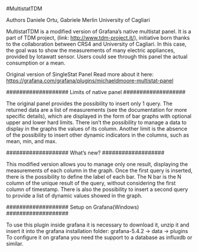 #MultistatTDM

Authors
Daniele Ortu, Gabriele Merlin
University of Cagliari 

MultistatTDM is a modified version of Grafana’s native multistat panel. It is a part of TDM project, (link: http://www.tdm-project.it/), initiative born thanks to the collaboration between CRS4 and University of Cagliari.
In this case, the goal was to show the measurements of many electric appliances, provided by Iotawatt sensor. Users could see through this panel the actual consumption or a mean.

Original version of SingleStat Panel
Read more about it here:
https://grafana.com/grafana/plugins/michaeldmoore-multistat-panel

###################
Limits of native panel
###################

The original panel provides the possibility to insert only 1 query. The returned data are a list of measurements (see the documentation for more specific details), which are displayed in the form of bar graphs with optional upper and lower hard limits. There isn’t the possibility to manage a data to display in the graphs the values of its column.
Another limit is the absence of the possibility to insert other dynamic indicators in the columns, such as mean, min, and max.

###################
What’s new?
###################

This modified version allows you to manage only one result, displaying the measurements of each column in the graph. Once the first query is inserted, there is the possibility to define the label of each bar. The N bar is the N column of the unique result of the query, without considering the first column of timestamp.
There is also the possibility to insert a second query to provide a list of dynamic values showed in the graph. 

###################
Setup on Grafana(Windows)
###################

To use this plugin inside grafana it is necessary to download it, unzip it and insert it into the grafana installation folder: grafana-5.4.2 -> data -> plugins 
To configure it on grafana you need the support to a database as influxdb or similar.



